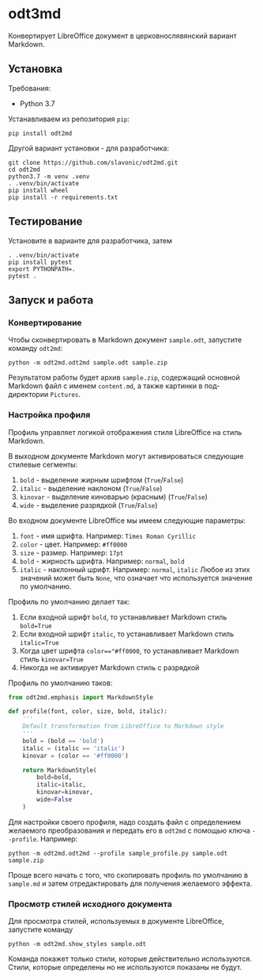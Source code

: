 # odt3md
Конвертирует LibreOffice документ в церковнослявянский вариант Markdown.

## Установка

Требования:
* Python 3.7

Устанавливаем из репозитория `pip`:

    pip install odt2md

Другой вариант установки - для разработчика:

    git clone https://github.com/slavonic/odt2md.git
    cd odt2md
    python3.7 -m venv .venv
    . .venv/bin/activate
    pip install wheel
    pip install -r requirements.txt

## Тестирование

Установите в варианте для разработчика, затем

    . .venv/bin/activate
    pip install pytest
    export PYTHONPATH=.
    pytest .

## Запуск и работа

### Конвертирование

Чтобы сконвертировать в Markdown документ `sample.odt`, запустите команду `odt2md`:

    python -m odt2md.odt2md sample.odt sample.zip

Результатом работы будет архив `sample.zip`, содержащий основной Markdown файл с именем
`content.md`, а также картинки в под-директории `Pictures`.

### Настройка профиля
Профиль управляет логикой отображения стиля LibreOffice на стиль Markdown.

В выходном документе Markdown могут активироваться следующие стилевые сегменты:
1. `bold` - выделение жирным шрифтом (`True`/`False`)
2. `italic` - выделение наклоном (`True`/`False`)
3. `kinovar` - выделение киноварью (красным) (`True`/`False`)
4. `wide` - выделение разрядкой (`True`/`False`)

Во входном документе LibreOffice мы имеем следующие параметры:
1. `font` - имя шрифта. Например: `Times Roman Cyrillic`
2. `color` - цвет. Например: `#ff0000`
3. `size` - размер. Например: `17pt`
4. `bold` - жирность шрифта. Например: `normal`, `bold`
5. `italic` - наклонный шрифт. Например: `normal`, `italic`
Любое из этих значений может быть `None`, что означает что используется значение
по умолчанию.

Профиль по умолчанию делает так:
1. Если входной шрифт `bold`, то устанавливает Markdown стиль `bold=True`
2. Если входной шрифт `italic`, то устанавливает Markdown стиль `italic=True`
3. Когда цвет шрифта `color=="#ff0000`, то устанавливает Markdown стиль `kinovar=True`
4. Никогда не активирует Markdown стиль с разрядкой

Профиль по умолчанию таков:
```python
from odt2md.emphasis import MarkdownStyle

def profile(font, color, size, bold, italic):
    '''
    Default transformation from LibreOffice to Markdown style
    '''
    bold = (bold == 'bold')
    italic = (italic == 'italic')
    kinovar = (color == '#ff0000')

    return MarkdownStyle(
        bold=bold,
        italic=italic,
        kinovar=kinovar,
        wide=False
    )
```

Для настройки своего профиля, надо создать файл с определением желаемого преобразования
и передать его в `odt2md` с помощью ключа `--profile`. Например:

    python -m odt2md.odt2md --profile sample_profile.py sample.odt sample.zip

Проще всего начать с того, что скопировать профиль по умолчанию в `sample.md` и затем
отредактировать для получения желаемого эффекта.

### Просмотр стилей исходного документа

Для просмотра стилей, используемых в документе LibreOffice, запустите команду

    python -m odt2md.show_styles sample.odt

Команда покажет только стили, которые действительно используются. Стили, которые определены
но не используются показаны не будут.


